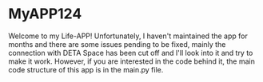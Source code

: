 # MyAPP124
Welcome to my Life-APP!
Unfortunately, I haven't maintained the app for months and there are some issues pending to be fixed, mainly the connection with DETA Space
has been cut off and I'll look into it and try to make it work.
However, if you are interested in the code behind it, the main code structure of this app is in the main.py file.
